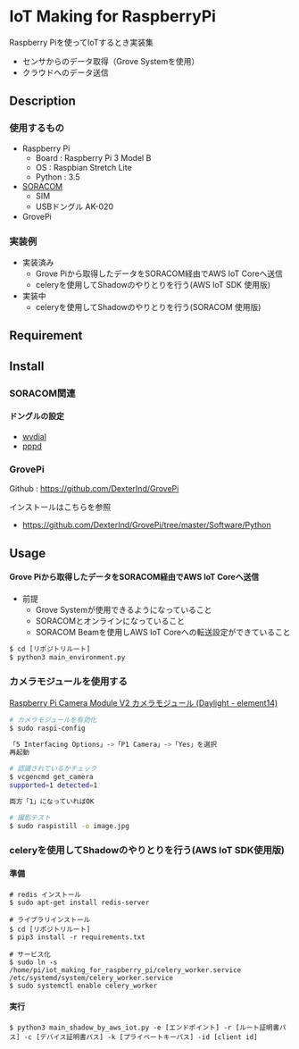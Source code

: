 IoT Making for RaspberryPi
====

Raspberry Piを使ってIoTするとき実装集

- センサからのデータ取得（Grove Systemを使用）
- クラウドへのデータ送信

## Description

### 使用するもの

- Raspberry Pi
  - Board : Raspberry Pi 3 Model B
  - OS : Raspbian Stretch Lite
  - Python : 3.5
- [SORACOM](https://www.amazon.co.jp/dp/B01G1GSYHW)
  - SIM
  - USBドングル AK-020
- GrovePi

### 実装例

- 実装済み
  - Grove Piから取得したデータをSORACOM経由でAWS IoT Coreへ送信
  - celeryを使用してShadowのやりとりを行う(AWS IoT SDK 使用版)
- 実装中
  - celeryを使用してShadowのやりとりを行う(SORACOM 使用版)

## Requirement

## Install

### SORACOM関連

#### ドングルの設定

- [wvdial](https://dev.soracom.io/jp/start/device_setting/#raspi_usb)
- [pppd](https://qiita.com/CLCL/items/95693f6a8daefc73ddaa)

### GrovePi

Github : https://github.com/DexterInd/GrovePi

インストールはこちらを参照
- https://github.com/DexterInd/GrovePi/tree/master/Software/Python

## Usage

#### Grove Piから取得したデータをSORACOM経由でAWS IoT Coreへ送信

- 前提
  - Grove Systemが使用できるようになっていること
  - SORACOMとオンラインになっていること
  - SORACOM Beamを使用しAWS IoT Coreへの転送設定ができていること

```python
$ cd [リポジトリルート]
$ python3 main_environment.py
```

### カメラモジュールを使用する

[Raspberry Pi Camera Module V2 カメラモジュール (Daylight - element14)](https://www.amazon.co.jp/gp/product/B01ER2SKFS/ref=ppx_yo_dt_b_asin_title_o01_s00?ie=UTF8&psc=1)

```bash
# カメラモジュールを有効化
$ sudo raspi-config

「5 Interfacing Options」->「P1 Camera」->「Yes」を選択
再起動

# 認識されているかチェック
$ vcgencmd get_camera
supported=1 detected=1

両方「1」になっていればOK

# 撮影テスト
$ sudo raspistill -o image.jpg
```

### celeryを使用してShadowのやりとりを行う(AWS IoT SDK使用版)

#### 準備

```
# redis インストール
$ sudo apt-get install redis-server

# ライブラリインストール
$ cd [リポジトリルート]
$ pip3 install -r requirements.txt

# サービス化
$ sudo ln -s /home/pi/iot_making_for_raspberry_pi/celery_worker.service /etc/systemd/system/celery_worker.service
$ sudo systemctl enable celery_worker
```

#### 実行

```
$ python3 main_shadow_by_aws_iot.py -e [エンドポイント] -r [ルート証明書パス] -c [デバイス証明書パス] -k [プライベートキーパス] -id [client id]
```
